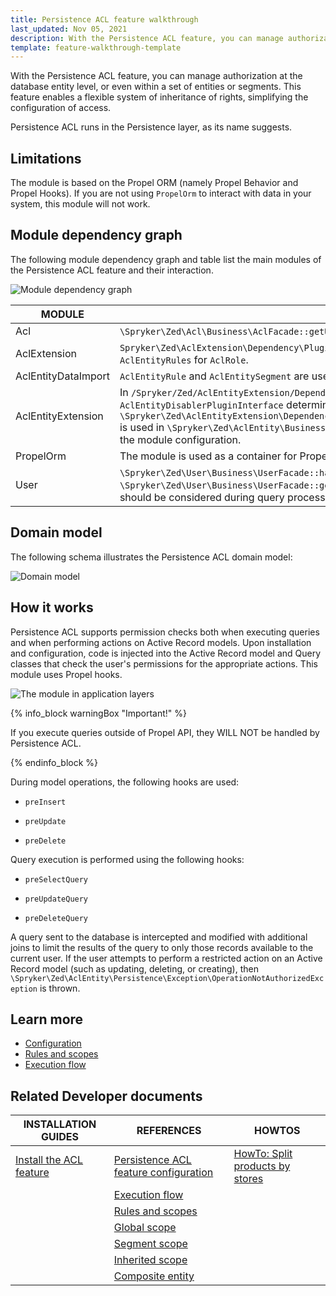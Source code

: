 ```yaml
---
title: Persistence ACL feature walkthrough
last_updated: Nov 05, 2021
description: With the Persistence ACL feature, you can manage authorization at the database entity level, or even within a set of entities or segments.
template: feature-walkthrough-template
---
```


With the Persistence ACL feature, you can manage authorization at the database entity level, or even within a set of entities or segments. This feature enables a flexible system of inheritance of rights, simplifying the configuration of access.

Persistence ACL runs in the Persistence layer, as its name suggests.

## Limitations
The module is based on the Propel ORM (namely Propel Behavior and Propel Hooks). If you are not using `PropelOrm` to interact with data in your system, this module will not work.

## Module dependency graph

The following module dependency graph and table list the main modules of the Persistence ACL feature and their interaction.

![Module dependency graph](https://confluence-connect.gliffy.net/embed/image/b15ac7bf-e35f-4298-90da-b7d0c8227be9.png?utm_medium=live&utm_source=custom)

| MODULE | DESCRIPTION |
|-----|-----|
| Acl | `\Spryker\Zed\Acl\Business\AclFacade::getUserRoles()` is used to get logged in user `AclRoles`. |
| AclExtension | `Spryker\Zed\AclExtension\Dependency\Plugin\AclRolePostSavePluginInterface` is used to save `AclEntityRules` for `AclRole`.|
| AclEntityDataImport | `AclEntityRule` and `AclEntitySegment` are used to import data. |
| AclEntityExtension |  In `/Spryker/Zed/AclEntityExtension/Dependency/Plugin/AclEntityDisablerPluginInterface`, `AclEntityDisablerPluginInterface` determines whether the feature is enabled. <br /> `\Spryker\Zed\AclEntityExtension\Dependency\Plugin\AclEntityMetadataConfigExpanderPluginInterface` is used in `\Spryker\Zed\AclEntity\Business\AclEntityFacade::getAclEntityMetadataConfig()` to expand the module configuration. |
| PropelOrm | The module is used as a container for Propel library. |
| User | `\Spryker\Zed\User\Business\UserFacade::hasCurrentUser()` is used to check if the user is logged in. <br /> `\Spryker\Zed\User\Business\UserFacade::getCurrentUser()` is used to determine which `AclEntityRules` should be considered during query processing. |

## Domain model

The following schema illustrates the Persistence ACL domain model:

![Domain model](https://confluence-connect.gliffy.net/embed/image/4fe4c0ba-1192-4aca-97f8-d996dfccc583.png?utm_medium=live&utm_source=custom)

## How it works

Persistence ACL supports permission checks both when executing queries and when performing actions on Active Record models. Upon installation and configuration, code is injected into the Active Record model and Query classes that check the user's permissions for the appropriate actions. This module uses Propel hooks.

![The module in application layers](https://confluence-connect.gliffy.net/embed/image/13f16eaa-9491-43ab-887d-0004c716eef4.png?utm_medium=live&utm_source=custom)

{% info_block warningBox "Important!" %}

If you execute queries outside of Propel API, they WILL NOT be handled by Persistence ACL.

{% endinfo_block %}

During model operations, the following hooks are used:

- `preInsert`

- `preUpdate`

- `preDelete`



Query execution is performed using the following hooks:

- `preSelectQuery`

- `preUpdateQuery`

- `preDeleteQuery`

A query sent to the database is intercepted and modified with additional joins to limit the results of the query to only those records available to the current user. If the user attempts to perform a restricted action on an Active Record model (such as updating, deleting, or creating), then `\Spryker\Zed\AclEntity\Persistence\Exception\OperationNotAuthorizedException` is thrown.

## Learn more

- [Configuration](/docs/marketplace/dev/feature-walkthroughs/{{page.version}}/persistence-acl-feature-walkthrough/persistence-acl-feature-configuration.html)
- [Rules and scopes](/docs/marketplace/dev/feature-walkthroughs/{{page.version}}/persistence-acl-feature-walkthrough/rules-and-scopes/rules-and-scopes.html)
- [Execution flow](/docs/marketplace/dev/feature-walkthroughs/{{page.version}}/persistence-acl-feature-walkthrough/execution-flow.html)

## Related Developer documents

|INSTALLATION GUIDES  | REFERENCES  | HOWTOS  |
|---------|---------|---------|
| [Install the ACL feature](/docs/pbc/all/user-management/{{page.version}}/base-shop/install-and-upgrade/install-the-acl-feature.html)   | [Persistence ACL feature configuration](/docs/marketplace/dev/feature-walkthroughs/{{page.version}}/persistence-acl-feature-walkthrough/persistence-acl-feature-configuration.html) | [HowTo: Split products by stores](/docs/marketplace/dev/howtos/how-to-split-products-by-stores.html)|
|  | [Execution flow](/docs/marketplace/dev/feature-walkthroughs/{{page.version}}/persistence-acl-feature-walkthrough/execution-flow.html) |    |
|  | [Rules and scopes](/docs/marketplace/dev/feature-walkthroughs/{{page.version}}/persistence-acl-feature-walkthrough/rules-and-scopes/rules-and-scopes.html) |    |
|  | [Global scope](/docs/marketplace/dev/feature-walkthroughs/{{page.version}}/persistence-acl-feature-walkthrough/rules-and-scopes/global-scope.html) |    |
|  | [Segment scope](/docs/marketplace/dev/feature-walkthroughs/{{page.version}}/persistence-acl-feature-walkthrough/rules-and-scopes/segment-scope.html) |  |
|  | [Inherited scope](/docs/marketplace/dev/feature-walkthroughs/{{page.version}}/persistence-acl-feature-walkthrough/rules-and-scopes/inherited-scope.html) |  |
|  | [Composite entity](/docs/marketplace/dev/feature-walkthroughs/{{page.version}}/persistence-acl-feature-walkthrough/rules-and-scopes/composite-entity.html) |   |
